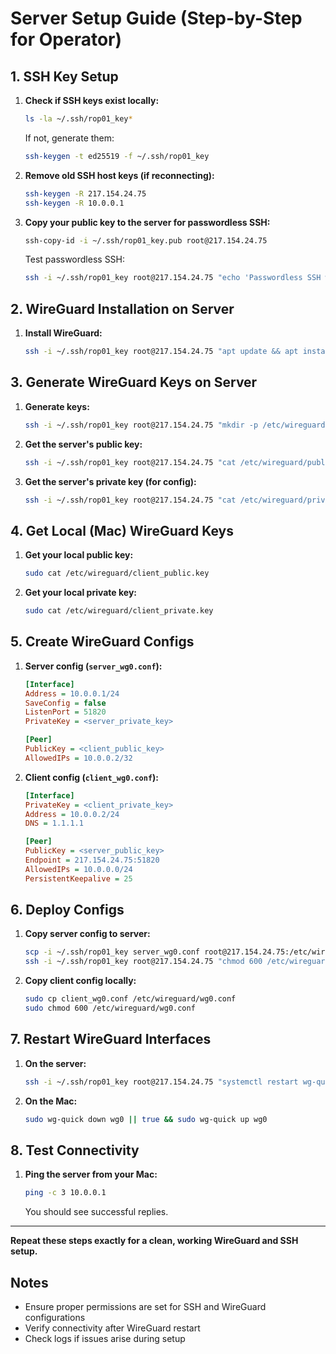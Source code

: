 # Server Setup Guide (Step-by-Step for Operator)

## 1. SSH Key Setup
1. **Check if SSH keys exist locally:**
   ```bash
   ls -la ~/.ssh/rop01_key*
   ```
   If not, generate them:
   ```bash
   ssh-keygen -t ed25519 -f ~/.ssh/rop01_key
   ```

2. **Remove old SSH host keys (if reconnecting):**
   ```bash
   ssh-keygen -R 217.154.24.75
   ssh-keygen -R 10.0.0.1
   ```

3. **Copy your public key to the server for passwordless SSH:**
   ```bash
   ssh-copy-id -i ~/.ssh/rop01_key.pub root@217.154.24.75
   ```
   Test passwordless SSH:
   ```bash
   ssh -i ~/.ssh/rop01_key root@217.154.24.75 "echo 'Passwordless SSH works'"
   ```

## 2. WireGuard Installation on Server
1. **Install WireGuard:**
   ```bash
   ssh -i ~/.ssh/rop01_key root@217.154.24.75 "apt update && apt install -y wireguard"
   ```

## 3. Generate WireGuard Keys on Server
1. **Generate keys:**
   ```bash
   ssh -i ~/.ssh/rop01_key root@217.154.24.75 "mkdir -p /etc/wireguard && cd /etc/wireguard && wg genkey | tee privatekey | wg pubkey > publickey && chmod 600 privatekey && chmod 644 publickey"
   ```
2. **Get the server's public key:**
   ```bash
   ssh -i ~/.ssh/rop01_key root@217.154.24.75 "cat /etc/wireguard/publickey"
   ```
3. **Get the server's private key (for config):**
   ```bash
   ssh -i ~/.ssh/rop01_key root@217.154.24.75 "cat /etc/wireguard/privatekey"
   ```

## 4. Get Local (Mac) WireGuard Keys
1. **Get your local public key:**
   ```bash
   sudo cat /etc/wireguard/client_public.key
   ```
2. **Get your local private key:**
   ```bash
   sudo cat /etc/wireguard/client_private.key
   ```

## 5. Create WireGuard Configs
1. **Server config (`server_wg0.conf`):**
   ```ini
   [Interface]
   Address = 10.0.0.1/24
   SaveConfig = false
   ListenPort = 51820
   PrivateKey = <server_private_key>

   [Peer]
   PublicKey = <client_public_key>
   AllowedIPs = 10.0.0.2/32
   ```
2. **Client config (`client_wg0.conf`):**
   ```ini
   [Interface]
   PrivateKey = <client_private_key>
   Address = 10.0.0.2/24
   DNS = 1.1.1.1

   [Peer]
   PublicKey = <server_public_key>
   Endpoint = 217.154.24.75:51820
   AllowedIPs = 10.0.0.0/24
   PersistentKeepalive = 25
   ```

## 6. Deploy Configs
1. **Copy server config to server:**
   ```bash
   scp -i ~/.ssh/rop01_key server_wg0.conf root@217.154.24.75:/etc/wireguard/wg0.conf
   ssh -i ~/.ssh/rop01_key root@217.154.24.75 "chmod 600 /etc/wireguard/wg0.conf"
   ```
2. **Copy client config locally:**
   ```bash
   sudo cp client_wg0.conf /etc/wireguard/wg0.conf
   sudo chmod 600 /etc/wireguard/wg0.conf
   ```

## 7. Restart WireGuard Interfaces
1. **On the server:**
   ```bash
   ssh -i ~/.ssh/rop01_key root@217.154.24.75 "systemctl restart wg-quick@wg0"
   ```
2. **On the Mac:**
   ```bash
   sudo wg-quick down wg0 || true && sudo wg-quick up wg0
   ```

## 8. Test Connectivity
1. **Ping the server from your Mac:**
   ```bash
   ping -c 3 10.0.0.1
   ```
   You should see successful replies.

---

**Repeat these steps exactly for a clean, working WireGuard and SSH setup.**

## Notes
- Ensure proper permissions are set for SSH and WireGuard configurations
- Verify connectivity after WireGuard restart
- Check logs if issues arise during setup